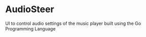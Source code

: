 # AudioSteer
UI to control audio settings of the music player built using the Go Programming Language
